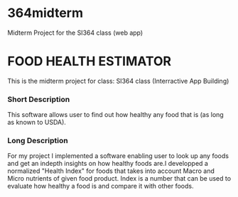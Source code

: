 # 364midterm
Midterm Project for the SI364 class (web app)

# FOOD HEALTH ESTIMATOR
  This is the midterm project for class:
  SI364  class (Interractive App Building)

### Short Description
This software allows user to find out how healthy any food that is (as long as known to USDA).

### Long Description
For my project I implemented a software enabling user to look up any foods and get an indepth insights on how healthy foods are.I developped a normalized "Health Index" for foods that takes into account Macro and Micro nutrients of given food product. Index is a number that can be used to evaluate how healthy a food is and compare it with other foods.


